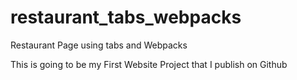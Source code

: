 # restaurant_tabs_webpacks
Restaurant Page using tabs and Webpacks

This is going to be my First Website Project that I publish on Github
